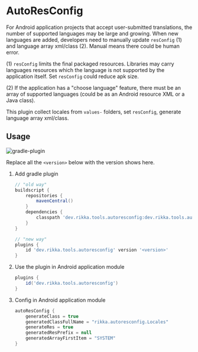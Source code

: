 # AutoResConfig

For Android application projects that accept user-submitted translations, the number of supported languages may be large and growing. When new languages are added, developers need to manually update `resConfig` (1) and language array xml/class (2). Manual means there could be human error.

(1) `resConfig` limits the final packaged resources. Libraries may carry languages resources which the language is not supported by the application itself. Set `resConfig` could reduce apk size.

(2) If the application has a "choose language" feature, there must be an array of supported languages (could be as an Android resource XML or a Java class).

This plugin collect locales from `values-` folders, set `resConfig`, generate language array xml/class.

## Usage

![gradle-plugin](https://img.shields.io/maven-central/v/dev.rikka.tools.autoresconfig/dev.rikka.tools.autoresconfig.gradle.plugin?label=gradle-plugin)

Replace all the `<version>` below with the version shows here.

1. Add gradle plugin
  
   ```groovy
   // "old way"
   buildscript {
       repositories {
           mavenCentral()
       }
       dependencies {
           classpath 'dev.rikka.tools.autoresconfig:dev.rikka.tools.autoresconfig.gradle.plugin:<version>'
       }
   }
   ```

   ```groovy
   // "new way"
   plugins {
       id 'dev.rikka.tools.autoresconfig' version '<version>'
   }
   ```

2. Use the plugin in Android application module

   ```groovy
   plugins {
       id('dev.rikka.tools.autoresconfig')
   }

3. Config in Android application module

   ```groovy
   autoResConfig {
       generateClass = true
       generatedClassFullName = "rikka.autoresconfig.Locales"
       generateRes = true
       generatedResPrefix = null
       generatedArrayFirstItem = "SYSTEM"
   }
   ```